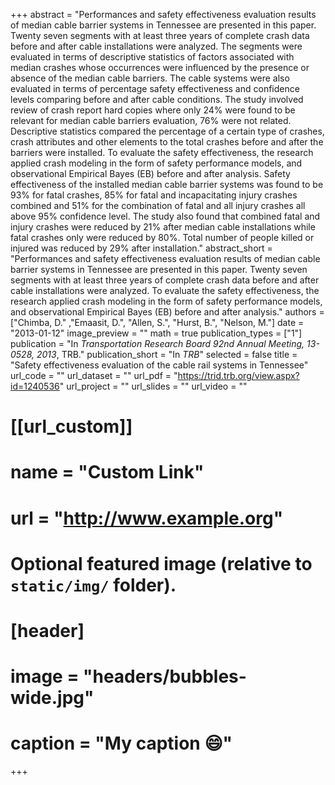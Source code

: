 +++
abstract = "Performances and safety effectiveness evaluation results of median cable barrier systems in Tennessee are presented in this paper. Twenty seven segments with at least three years of complete crash data before and after cable installations were analyzed. The segments were evaluated in terms of descriptive statistics of factors associated with median crashes whose occurrences were influenced by the presence or absence of the median cable barriers. The cable systems were also evaluated in terms of percentage safety effectiveness and confidence levels comparing before and after cable conditions. The study involved review of crash report hard copies where only 24% were found to be relevant for median cable barriers evaluation, 76% were not related. Descriptive statistics compared the percentage of a certain type of crashes, crash attributes and other elements to the total crashes before and after the barriers were installed. To evaluate the safety effectiveness, the research applied crash modeling in the form of safety performance models, and observational Empirical Bayes (EB) before and after analysis. Safety effectiveness of the installed median cable barrier systems was found to be 93% for fatal crashes, 85% for fatal and incapacitating injury crashes combined and 51% for the combination of fatal and all injury crashes all above 95% confidence level. The study also found that combined fatal and injury crashes were reduced by 21% after median cable installations while fatal crashes only were reduced by 80%. Total number of people killed or injured was reduced by 29% after installation."
abstract_short = "Performances and safety effectiveness evaluation results of median cable barrier systems in Tennessee are presented in this paper. Twenty seven segments with at least three years of complete crash data before and after cable installations were analyzed. To evaluate the safety effectiveness, the research applied crash modeling in the form of safety performance models, and observational Empirical Bayes (EB) before and after analysis."
authors = ["Chimba, D." ,"Emaasit, D.", "Allen, S.", "Hurst, B.", "Nelson, M."]
date = "2013-01-12"
image_preview = ""
math = true
publication_types = ["1"]
publication = "In *Transportation Research Board 92nd Annual Meeting, 13-0528, 2013*, TRB."
publication_short = "In *TRB*"
selected = false
title = "Safety effectiveness evaluation of the cable rail systems in Tennessee"
url_code = ""
url_dataset = ""
url_pdf = "https://trid.trb.org/view.aspx?id=1240536"
url_project = ""
url_slides = ""
url_video = ""

# [[url_custom]]
# name = "Custom Link"
# url = "http://www.example.org"

# Optional featured image (relative to `static/img/` folder).
# [header]
# image = "headers/bubbles-wide.jpg"
# caption = "My caption :smile:"

+++
